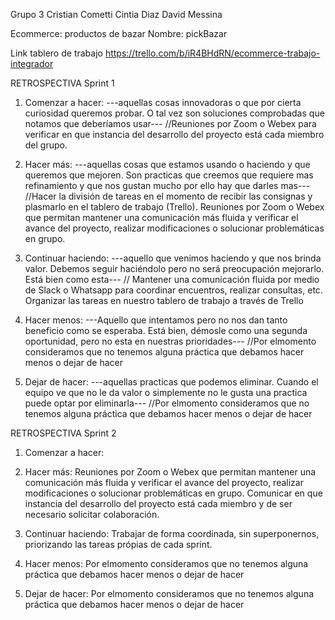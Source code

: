 Grupo 3
Cristian Cometti
Cintia Diaz
David Messina

Ecommerce: productos de bazar
Nombre: pickBazar

Link tablero de trabajo
https://trello.com/b/iR4BHdRN/ecommerce-trabajo-integrador

RETROSPECTIVA Sprint 1

1. Comenzar a hacer:
---aquellas cosas innovadoras o que por cierta curiosidad queremos probar. O tal vez son soluciones comprobadas que notamos que deberíamos usar---
//Reuniones por Zoom o Webex para verificar en que instancia del desarrollo del proyecto está cada miembro del grupo. 

2. Hacer más:
---aquellas cosas que estamos usando o haciendo y que queremos que mejoren. Son practicas que creemos que requiere mas refinamiento y que nos gustan mucho por ello hay que darles mas---
//Hacer la división de tareas en el momento de recibir las consignas y plasmarlo en el tablero de trabajo (Trello).
Reuniones por Zoom o Webex que permitan mantener una comunicación más fluida y verificar el avance del proyecto, realizar modificaciones o solucionar problemáticas en grupo. 

3. Continuar haciendo:
---aquello que venimos haciendo y que nos brinda valor. Debemos seguir haciéndolo pero no será preocupación mejorarlo. Está bien como esta---
// Mantener una comunicación fluida por medio de Slack o Whatsapp para coordinar encuentros, realizar consultas, etc.
Organizar las tareas en nuestro tablero de trabajo a través de Trello  

4. Hacer menos:
---Aquello que intentamos pero no nos dan tanto beneficio como se esperaba. Está bien, démosle como una segunda oportunidad, pero no esta en nuestras prioridades---
//Por elmomento consideramos que no tenemos alguna práctica que debamos hacer menos o dejar de hacer

5. Dejar de hacer:
---aquellas practicas que podemos eliminar. Cuando el equipo ve que no le da valor o simplemente no le gusta una practica puede optar por eliminarla---
//Por elmomento consideramos que no tenemos alguna práctica que debamos hacer menos o dejar de hacer

RETROSPECTIVA Sprint 2

1. Comenzar a hacer:

2. Hacer más:
Reuniones por Zoom o Webex que permitan mantener una comunicación más fluida y verificar el avance del proyecto, realizar modificaciones o solucionar problemáticas en grupo. Comunicar en que instancia del desarrollo del proyecto está cada miembro y de ser necesario solicitar colaboración.

3. Continuar haciendo:
Trabajar de forma coordinada, sin superponernos, priorizando las tareas própias de cada sprint. 

4. Hacer menos:
Por elmomento consideramos que no tenemos alguna práctica que debamos hacer menos o dejar de hacer

5. Dejar de hacer:
Por elmomento consideramos que no tenemos alguna práctica que debamos hacer menos o dejar de hacer
